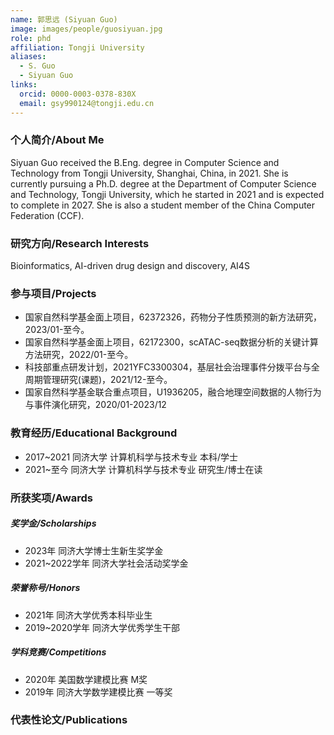 ```yaml
---
name: 郭思远 (Siyuan Guo)
image: images/people/guosiyuan.jpg
role: phd
affiliation: Tongji University
aliases:
  - S. Guo
  - Siyuan Guo
links:
  orcid: 0000-0003-0378-830X
  email: gsy990124@tongji.edu.cn
---
```


### 个人简介/About Me
Siyuan Guo received the B.Eng. degree in Computer Science and Technology from Tongji University, Shanghai, China, in 2021. She is currently pursuing a Ph.D. degree at the Department of Computer Science and Technology, Tongji University, which he started in 2021 and is expected to complete in 2027. She is also a student member of the China Computer Federation (CCF).

### 研究方向/Research Interests
Bioinformatics, AI-driven drug design and discovery, AI4S

### 参与项目/Projects
- 国家自然科学基金面上项目，62372326，药物分子性质预测的新方法研究，2023/01-至今。
- 国家自然科学基金面上项目，62172300，scATAC-seq数据分析的关键计算方法研究，2022/01-至今。
- 科技部重点研发计划，2021YFC3300304，基层社会治理事件分拨平台与全周期管理研究(课题)，2021/12-至今。
- 国家自然科学基金联合重点项目，U1936205，融合地理空间数据的人物行为与事件演化研究，2020/01-2023/12


### 教育经历/Educational Background
- 2017~2021 同济大学 计算机科学与技术专业 本科/学士
- 2021~至今 同济大学 计算机科学与技术专业 研究生/博士在读

### 所获奖项/Awards

##### 奖学金/Scholarships
- 2023年 同济大学博士生新生奖学金
- 2021~2022学年 同济大学社会活动奖学金

##### 荣誉称号/Honors
- 2021年 同济大学优秀本科毕业生
- 2019~2020学年 同济大学优秀学生干部

##### 学科竞赛/Competitions
- 2020年 美国数学建模比赛 M奖
- 2019年 同济大学数学建模比赛 一等奖

### 代表性论文/Publications
